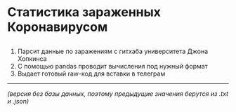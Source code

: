 # Статистика зараженных Коронавирусом
<a href="url"><img src="screen1" align="left" height="4" width="4" ></a>
---
1. Парсит данные по заражениям с гитхаба университета Джона Хопкинса
2. С помощью pandas проводит вычисления под нужный формат
3. Выдает готовый raw-код для вставки в телеграм  

---
*(версия без базы данных, поэтому предыдущие значения берутся из .txt и .json)*
